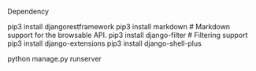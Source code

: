 Dependency

pip3 install djangorestframework
pip3 install markdown       # Markdown support for the browsable API.
pip3 install django-filter  # Filtering support
pip3 install django-extensions
pip3 install django-shell-plus


python manage.py runserver
